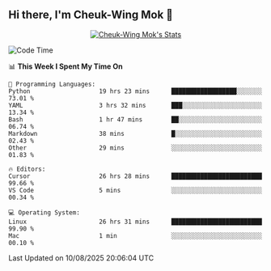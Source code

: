 ## Hi there, I'm Cheuk-Wing Mok 👋

<!--
**mozro0327/mozro0327** is a ✨ _special_ ✨ repository because its `README.md` (this file) appears on your GitHub profile.

Here are some ideas to get you started:

- 🔭 I’m currently working on ...
- 🌱 I’m currently learning ...
- 👯 I’m looking to collaborate on ...
- 🤔 I’m looking for help with ...
- 💬 Ask me about ...
- 📫 How to reach me: ...
- 😄 Pronouns: ...
- ⚡ Fun fact: ...
-->

<p align="center">
  <a href="https://github.com/mozro0327" class="rich-diff-level-one">
    <img src="https://github-readme-stats.vercel.app/api?username=mozro0327&title_color=333&text_color=777" alt="Cheuk-Wing Mok's Stats" >
    <!-- &hide=issues
    <img src="https://github-readme-stats.vercel.app/api?username=mozro0327&hide=issues&title_color=333&text_color=777" alt="Cheuk-Wing Mok's Stats" >
    -->
  </a>
</p>

<!--START_SECTION:waka-->
![Code Time](http://img.shields.io/badge/Code%20Time-3%2C718%20hrs%2042%20mins-blue)

📊 **This Week I Spent My Time On** 

```text
💬 Programming Languages: 
Python                   19 hrs 23 mins      ██████████████████░░░░░░░   73.01 % 
YAML                     3 hrs 32 mins       ███░░░░░░░░░░░░░░░░░░░░░░   13.34 % 
Bash                     1 hr 47 mins        ██░░░░░░░░░░░░░░░░░░░░░░░   06.74 % 
Markdown                 38 mins             █░░░░░░░░░░░░░░░░░░░░░░░░   02.43 % 
Other                    29 mins             ░░░░░░░░░░░░░░░░░░░░░░░░░   01.83 % 

🔥 Editors: 
Cursor                   26 hrs 28 mins      █████████████████████████   99.66 % 
VS Code                  5 mins              ░░░░░░░░░░░░░░░░░░░░░░░░░   00.34 % 

💻 Operating System: 
Linux                    26 hrs 31 mins      █████████████████████████   99.90 % 
Mac                      1 min               ░░░░░░░░░░░░░░░░░░░░░░░░░   00.10 % 
```


 Last Updated on 10/08/2025 20:06:04 UTC
<!--END_SECTION:waka-->
